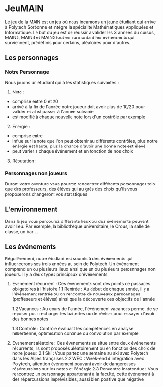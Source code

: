# JeuMAIN
Le jeu de la MAIN est un jeu où nous incarnons un jeune étudiant qui arrive à Polytech Sorbonne et intègre la spécialité Mathématiques Appliquées et Informatique. Le but du jeu est de réussir à valider les 3 années du cursus, MAIN3, MAIN4 et MAIN5 tout en surmontant les événements qui surviennent, prédéfinis pour certains, aléatoires pour d'autres.

## Les personnages
### Notre Personnage
Nous jouons un étudiant qui à les statistiques suivantes :
1. Note :
  - comprise entre 0 et 20
  - arrivé à la fin de l'année notre joueur doit avoir plus de 10/20 pour valider et ainsi passer à l'année suivante
  - est modifié à chaque nouvelle note lors d'un contrôle par exemple
2. Energie :
  - comprise entre
  - influe sur la note que l'on peut obtenir au différents contrôles, plus notre énérgie est haute, plus la chance d'avoir une bonne note est élevé
  - peut varier à chaque événement et en fonction de nos choix
3. Réputation :

### Personnages non joueurs
Durant votre aventure vous pourrez rencontrer différents personnages tels que des professeurs, des éléves qui au grès des choix qu'ils vous proposerons changeront vos statistiques 

## L'environnement
Dans le jeu vous parcourez différents lieux ou des événements peuvent avoir lieu. Par exemple, la bibliothèque universitaire, le Crous, la salle de classe, un bar ...


## Les événements
Régulièrement, notre étudiant est soumis à des événements qui influencerons ses trois années au sein de Polytech. Un événement comprend un ou plusieurs lieux ainsi que un ou plusieurs perosnnages non joueurs. Il y a deux types principaux d'événements :
1. Evenement récurrent :
   Ces événements sont des points de passages obligatoires à l'histoire
   1.1 Rentrée : Au début de chaque année, il y a l'événement rentrée ou on rencontre de nouveaux personnages (proffeseurs et éléves) ainsi que la découverte des objectifs de l'année
   
   1.2 Vacances : Au cours de l'année, l'événement vacances permet de se reposer pour recharger les batteries ou de réviser pour essayer d'avoir des bonnes notes
   
   1.3 Contrôle : Contrôle évaluant les compétences en analyse hilbertienne, optimisation continue ou convolution par exemple
3. Evenement aléatoire :
   Ces événements se situe entre deux événements récurrents, ils sont proposés aléatoirement ou en fonction des choix de notre joueur.
   2.1 Ski : Vous partez une semaine au ski avec Polytech dans les Alpes françaises
   2.2 WEC : Week-end d'intégration avec Polytech, attention événement pouvant avoir de dangereuses répércussions sur les notes et l'énérgie
   2.3 Rencontre innatendue : Vous rencontrez un personnage appartenant à la faculté, cette événement à des répercussions imprévisibles, aussi bien positive que négative
